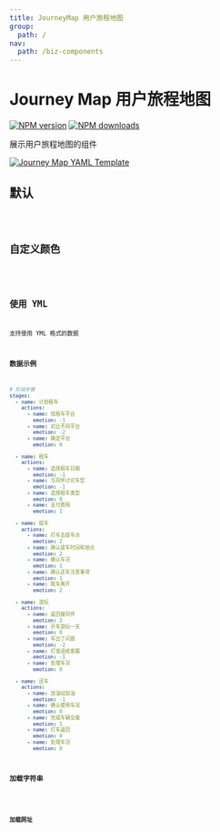 ```yaml
---
title: JourneyMap 用户旅程地图
group:
  path: /
nav:
  path: /biz-components
---
```


# Journey Map 用户旅程地图

[![NPM version][version-image]][version-url] [![NPM downloads][download-image]][download-url]

[version-image]: http://img.shields.io/npm/v/@arvinxu/journey-map.svg?color=deepgreen&label=latest
[version-url]: http://npmjs.org/package/@arvinxu/journey-map
[download-image]: https://img.shields.io/npm/dm/@arvinxu/journey-map.svg
[download-url]: https://github.com/arvinxx/components/tree/master/packages/journey-map

展示用户旅程地图的组件

[![Journey Map  YAML Template](https://codesandbox.io/static/img/play-codesandbox.svg)](https://codesandbox.io/s/journey-map-yaml-template-lmxez?file=/map.yml)

## 默认

<code src='../demos/Demo.tsx' />

## 自定义颜色

<code src='../demos/CustomColor.tsx' />

## 使用 YML

支持使用 YML 格式的数据

### 数据示例

```yaml
# 阶段步骤
stages:
  - name: 计划租车
    actions:
      - name: 找租车平台
        emotion: -1
      - name: 对比不同平台
        emotion: -2
      - name: 确定平台
        emotion: 0

  - name: 租车
    actions:
      - name: 选择租车日期
        emotion: -1
      - name: 与同伴讨论车型
        emotion: -1
      - name: 选择租车类型
        emotion: 0
      - name: 支付费用
        emotion: 1

  - name: 提车
    actions:
      - name: 打车去提车点
        emotion: 2
      - name: 确认提车时间和地点
        emotion: 2
      - name: 确认车况
        emotion: 1
      - name: 确认还车注意事项
        emotion: 1
      - name: 取车离开
        emotion: 2

  - name: 游玩
    actions:
      - name: 返回接同伴
        emotion: 2
      - name: 开车游玩一天
        emotion: 0
      - name: 车出了问题
        emotion: -2
      - name: 打电话给客服
        emotion: -1
      - name: 处理车况
        emotion: 0

  - name: 还车
    actions:
      - name: 加油站加油
        emotion: -1
      - name: 确认使用车况
        emotion: 0
      - name: 完成车辆交接
        emotion: 1
      - name: 打车返回
        emotion: 0
      - name: 处理车况
        emotion: 0
```

### 加载字符串

<code src='../demos/YAMLWithString.tsx' />

### 加载网址

<code src='../demos/YAMLWithURL.tsx' />

<API src='./index.tsx'></API>
